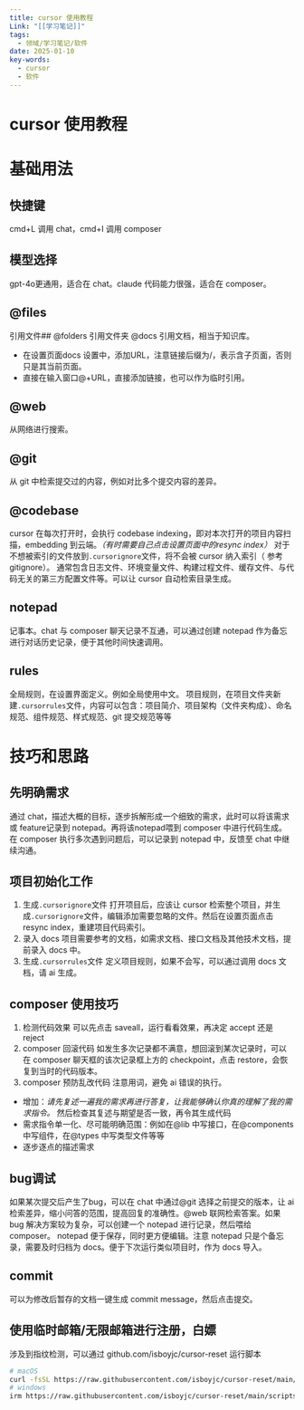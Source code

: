 ```yaml
---
title: cursor 使用教程
Link: "[[学习笔记]]"
tags:
  - 领域/学习笔记/软件
date: 2025-01-10
key-words:
  - cursor
  - 软件
---
```

# cursor 使用教程
# 基础用法
## 快捷键
cmd+L 调用 chat，cmd+I 调用 composer
## 模型选择
gpt-4o更通用，适合在 chat。claude 代码能力很强，适合在 composer。
## @files
引用文件## @folders
引用文件夹
@docs
引用文档，相当于知识库。
- 在设置页面docs 设置中，添加URL，注意链接后缀为/，表示含子页面，否则只是其当前页面。
- 直接在输入窗口@+URL，直接添加链接，也可以作为临时引用。
## @web
从网络进行搜索。
## @git
从 git 中检索提交过的内容，例如对比多个提交内容的差异。
## @codebase
cursor 在每次打开时，会执行 codebase indexing，即对本次打开的项目内容扫描，embedding 到云端。*（有时需要自己点击设置页面中的resync index）*
对于不想被索引的文件放到`.cursorignore`文件，将不会被 cursor 纳入索引（ 参考gitignore）。
通常包含日志文件、环境变量文件、构建过程文件、缓存文件、与代码无关的第三方配置文件等。可以让 cursor 自动检索目录生成。
## notepad
记事本。chat 与 composer 聊天记录不互通，可以通过创建 notepad 作为备忘进行对话历史记录，便于其他时间快速调用。
## rules
全局规则，在设置界面定义。例如全局使用中文。
项目规则，在项目文件夹新建`.cursorrules`文件，内容可以包含：项目简介、项目架构（文件夹构成）、命名规范、组件规范、样式规范、git 提交规范等等

# 技巧和思路
## 先明确需求
通过 chat，描述大概的目标，逐步拆解形成一个细致的需求，此时可以将该需求或 feature记录到 notepad。再将该notepad喂到 composer 中进行代码生成。
在 composer 执行多次遇到问题后，可以记录到 notepad 中，反馈至 chat 中继续沟通。
## 项目初始化工作
1. 生成`.cursorignore`文件
打开项目后，应该让 cursor 检索整个项目，并生成`.cursorignore`文件，编辑添加需要忽略的文件。然后在设置页面点击resync index，重建项目代码索引。
2. 录入 docs
项目需要参考的文档，如需求文档、接口文档及其他技术文档，提前录入 docs 中。
3. 生成`.cursorrules`文件
定义项目规则，如果不会写，可以通过调用 docs 文档，请 ai 生成。
## composer 使用技巧
 1. 检测代码效果
可以先点击 saveall，运行看看效果，再决定 accept 还是 reject
2. composer 回滚代码
如发生多次记录都不满意，想回滚到某次记录时，可以在 composer 聊天框的该次记录框上方的 checkpoint，点击 restore，会恢复到当时的代码版本。
3. composer 预防乱改代码
注意用词，避免 ai 错误的执行。
- 增加：*请先复述一遍我的需求再进行答复，让我能够确认你真的理解了我的需求指令。* 然后检查其复述与期望是否一致，再令其生成代码
- 需求指令单一化、尽可能明确范围：例如在@lib 中写接口，在@components 中写组件，在@types 中写类型文件等等
- 逐步逐点的描述需求
## bug调试
如果某次提交后产生了bug，可以在 chat 中通过@git 选择之前提交的版本，让 ai 检索差异，缩小问答的范围，提高回复的准确性。@web 联网检索答案。如果 bug 解决方案较为复杂，可以创建一个 notepad 进行记录，然后喂给 composer。
notepad 便于保存，同时更方便编辑。注意 notepad 只是个备忘录，需要及时归档为 docs。便于下次运行类似项目时，作为 docs 导入。
## commit
可以为修改后暂存的文档一键生成 commit message，然后点击提交。
## 使用临时邮箱/无限邮箱进行注册，白嫖
涉及到指纹检测，可以通过 github.com/isboyjc/cursor-reset 运行脚本
``` sh fold
# macOS
curl -fsSL https://raw.githubusercontent.com/isboyjc/cursor-reset/main/scripts/reset.sh | sh
# windows
irm https://raw.githubusercontent.com/isboyjc/cursor-reset/main/scripts/reset.ps1 | iex
```